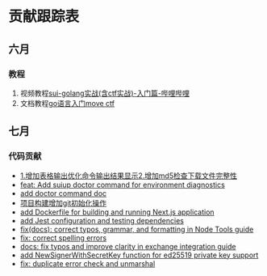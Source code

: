 # 贡献跟踪表
## 六月
### 教程

1. 视频教程[sui-golang实战(含ctf实战)-入门篇-哔哩哔哩](https://b23.tv/CbTlC34)
2. 文档教程[go语言入门move ctf](https://learnblockchain.cn/article/17090)

## 七月
### 代码贡献
* [1.增加表格输出优化命令输出结果显示2.增加md5检查下载文件完整性](https://github.com/MystenLabs/suiup/pull/56)
* [feat: Add suiup doctor command for environment diagnostics](https://github.com/MystenLabs/suiup/pull/71)
* [add doctor command doc](https://github.com/MystenLabs/suiup/pull/80)
* [项目构建增加git初始化操作](https://github.com/hoh-zone/Nextjs-Sui-Dapp-Template/pull/16)
* [add Dockerfile for building and running Next.js application](https://github.com/hoh-zone/Nextjs-Sui-Dapp-Template/pull/17)
* [add Jest configuration and testing dependencies](https://github.com/hoh-zone/Nextjs-Sui-Dapp-Template/pull/19)
* [fix(docs): correct typos, grammar, and formatting in Node Tools guide](https://github.com/MystenLabs/sui/pull/22863)
* [fix: correct spelling errors](https://github.com/MystenLabs/sui/pull/22891)
* [docs: fix typos and improve clarity in exchange integration guide](https://github.com/MystenLabs/sui/pull/22890)
* [add NewSignerWithSecretKey function for ed25519 private key support ](https://github.com/block-vision/sui-go-sdk/pull/63)
* [fix: duplicate error check and unmarshal](https://github.com/block-vision/sui-go-sdk/pull/66)
